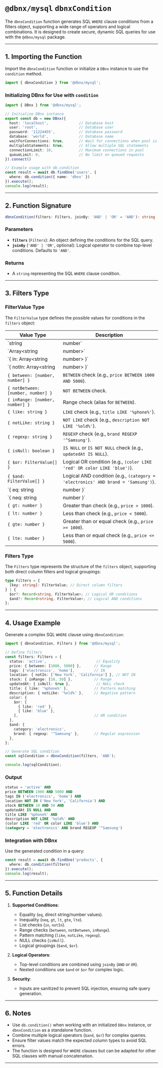 
# `@dbnx/mysql` `dbnxCondition`

The `dbnxCondition` function generates SQL `WHERE` clause conditions from a filters object, supporting a wide range of operators and logical combinations. It is designed to create secure, dynamic SQL queries for use with the `@dbnx/mysql` package.

---

## 1. Importing the Function

Import the `dbnxCondition` function or initialize a `DBnx` instance to use the `condition` method.

```typescript
import { dbnxCondition } from '@dbnx/mysql';
```

### Initializing DBnx for Use with `condition`

```typescript
import { DBnx } from '@dbnx/mysql';

// Initialize DBnx instance
export const db = new DBnx({
  host: 'localhost',              // Database host
  user: 'root',                   // Database user
  password: '11224455',           // Database password
  database: 'world',              // Database name
  waitForConnections: true,       // Wait for connections when pool is full
  multipleStatements: true,       // Allow multiple SQL statements
  connectionLimit: 10,            // Maximum connections in pool
  queueLimit: 0,                  // No limit on queued requests
}).connect()

// Example usage with db.condition
const result = await db.findOne('users', {
  where: db.condition({ name: 'dbnx' })
}).execute();
console.log(result);
```

---

## 2. Function Signature

```typescript
dbnxCondition(filters: Filters, joinBy: 'AND' | 'OR' = 'AND'): string
```

### Parameters

- **`filters`** (`Filters`): An object defining the conditions for the SQL query.
- **`joinBy`** (`'AND' | 'OR'`, optional): Logical operator to combine top-level conditions. Defaults to `'AND'`.

### Returns

- A `string` representing the SQL `WHERE` clause condition.

---

## 3. Filters Type

### FilterValue Type

The `FilterValue` type defines the possible values for conditions in the `filters` object:

| Value Type                              | Description                                                                 |
|-----------------------------------------|-----------------------------------------------------------------------------|
| `string | number`                       | Equality check (e.g., `status = 'active'`).                                 |
| `Array<string | number>`                | `IN` check (e.g., `tags IN ('electronics', 'home')`).                      |
| `{ in: Array<string | number> }`        | Explicit `IN` check (same as array).                                        |
| `{ notIn: Array<string | number> }`     | `NOT IN` check (e.g., `location NOT IN ('New York', 'California')`).       |
| `{ between: [number, number] }`         | `BETWEEN` check (e.g., `price BETWEEN 1000 AND 5000`).                     |
| `{ notBetween: [number, number] }`      | `NOT BETWEEN` check.                                                       |
| `{ inRange: [number, number] }`         | Range check (alias for `BETWEEN`).                                         |
| `{ like: string }`                      | `LIKE` check (e.g., `title LIKE '%phone%'`).                               |
| `{ notLike: string }`                   | `NOT LIKE` check (e.g., `description NOT LIKE '%old%'`).                   |
| `{ regexp: string }`                    | `REGEXP` check (e.g., `brand REGEXP '^Samsung'`).                          |
| `{ isNull: boolean }`                   | `IS NULL` or `IS NOT NULL` check (e.g., `updatedAt IS NULL`).              |
| `{ $or: FilterValue[] }`                | Logical OR condition (e.g., `(color LIKE 'red' OR color LIKE 'blue')`).    |
| `{ $and: FilterValue[] }`               | Logical AND condition (e.g., `(category = 'electronics' AND brand = 'Samsung')`). |
| `{ eq: string | number }`               | Equality check (e.g., `status = 'active'`).                                |
| `{ neq: string | number }`              | Not equal check (e.g., `status != 'inactive'`).                            |
| `{ gt: number }`                        | Greater than check (e.g., `price > 1000`).                                 |
| `{ lt: number }`                        | Less than check (e.g., `price < 5000`).                                    |
| `{ gte: number }`                       | Greater than or equal check (e.g., `price >= 1000`).                       |
| `{ lte: number }`                       | Less than or equal check (e.g., `price <= 5000`).                          |

### Filters Type

The `Filters` type represents the structure of the `filters` object, supporting both direct column filters and logical groupings:

```typescript
type Filters = {
  [key: string]: FilterValue; // Direct column filters
} | {
  $or?: Record<string, FilterValue>; // Logical OR conditions
  $and?: Record<string, FilterValue>; // Logical AND conditions
};
```

---

## 4. Usage Example

Generate a complex SQL `WHERE` clause using `dbnxCondition`:

```typescript
import { dbnxCondition, Filters } from '@dbnx/mysql';

// Define filters
const filters: Filters = {
  status: 'active',                       // Equality
  price: { between: [1000, 5000] },      // Range
  tags: ['electronics', 'home'],         // IN
  location: { notIn: ['New York', 'California'] }, // NOT IN
  stock: { inRange: [10, 50] },          // Range
  updatedAt: { isNull: true },            // NULL check
  title: { like: '%phone%' },            // Pattern matching
  description: { notLike: '%old%' },     // Negative pattern
  color: {
    $or: [
      { like: 'red' },
      { like: 'blue' },
    ],                                   // OR condition
  },
  $and: {
    category: 'electronics',
    brand: { regexp: '^Samsung' },       // Regular expression
  },
};

// Generate SQL condition
const sqlCondition = dbnxCondition(filters, 'AND');

console.log(sqlCondition);
```

### Output

```sql
status = 'active' AND 
price BETWEEN 1000 AND 5000 AND 
tags IN ('electronics', 'home') AND 
location NOT IN ('New York', 'California') AND 
stock BETWEEN 10 AND 50 AND 
updatedAt IS NULL AND 
title LIKE '%phone%' AND 
description NOT LIKE '%old%' AND 
(color LIKE 'red' OR color LIKE 'blue') AND 
(category = 'electronics' AND brand REGEXP '^Samsung')
```

### Integration with DBnx

Use the generated condition in a query:

```typescript
const result = await db.findOne('products', {
  where: db.condition(filters)
}).execute();
console.log(result);
```

---

## 5. Function Details

1. **Supported Conditions**:
   - Equality (`eq`, direct string/number values).
   - Inequality (`neq`, `gt`, `lt`, `gte`, `lte`).
   - List checks (`in`, `notIn`).
   - Range checks (`between`, `notBetween`, `inRange`).
   - Pattern matching (`like`, `notLike`, `regexp`).
   - NULL checks (`isNull`).
   - Logical groupings (`$and`, `$or`).

2. **Logical Operators**:
   - Top-level conditions are combined using `joinBy` (`AND` or `OR`).
   - Nested conditions use `$and` or `$or` for complex logic.

3. **Security**:
   - Inputs are sanitized to prevent SQL injection, ensuring safe query generation.

---

## 6. Notes

- Use `db.condition()` when working with an initialized `DBnx` instance, or `dbnxCondition` as a standalone function.
- Combine multiple logical operators (`$and`, `$or`) for complex queries.
- Ensure filter values match the expected column types to avoid SQL errors.
- The function is designed for `WHERE` clauses but can be adapted for other SQL clauses with manual concatenation.

---
